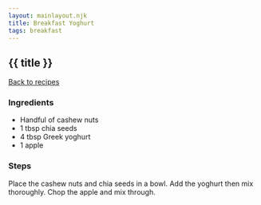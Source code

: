 ```yaml
---
layout: mainlayout.njk
title: Breakfast Yoghurt
tags: breakfast
---
```


## {{ title }}

[Back to recipes](/recipes)

### Ingredients
- Handful of cashew nuts
- 1 tbsp chia seeds
- 4 tbsp Greek yoghurt
- 1 apple


### Steps
Place the cashew nuts and chia seeds in a bowl. Add the yoghurt then mix thoroughly. Chop the apple and mix through.
